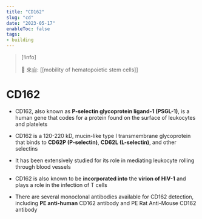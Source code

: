 ```yaml
---
title: "CD162"
slug: "cd"
date: "2023-05-17"
enableToc: false
tags:
- building
---
```


> [!info]
>
> 🌱 來自: [[mobility of hematopoietic stem cells]]

# CD162

* CD162, also known as **P-selectin glycoprotein ligand-1 (PSGL-1)**, is a human gene that codes for a protein found on the surface of leukocytes and platelets

* CD162 is a 120-220 kD, mucin-like type I transmembrane glycoprotein that binds to **CD62P (P-selectin)**, **CD62L (L-selectin)**, and other selectins

* It has been extensively studied for its role in mediating leukocyte rolling through blood vessels

* CD162 is also known to be **incorporated into** the **virion of HIV-1** and plays a role in the infection of T cells

* There are several monoclonal antibodies available for CD162 detection, including **PE anti-human** CD162 antibody and PE Rat Anti-Mouse CD162 antibody



